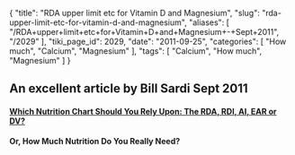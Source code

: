 {
    "title": "RDA upper limit etc for Vitamin D and Magnesium",
    "slug": "rda-upper-limit-etc-for-vitamin-d-and-magnesium",
    "aliases": [
        "/RDA+upper+limit+etc+for+Vitamin+D+and+Magnesium+-+Sept+2011",
        "/2029"
    ],
    "tiki_page_id": 2029,
    "date": "2011-09-25",
    "categories": [
        "How much",
        "Calcium",
        "Magnesium"
    ],
    "tags": [
        "Calcium",
        "How much",
        "Magnesium"
    ]
}


## An excellent article by Bill Sardi Sept 2011

#### [Which Nutrition Chart Should You Rely Upon: The RDA, RDI, AI, EAR or DV?](http://lewrockwell.com/sardi/sardi186.html)

 **Or, How Much Nutrition Do You Really Need?**